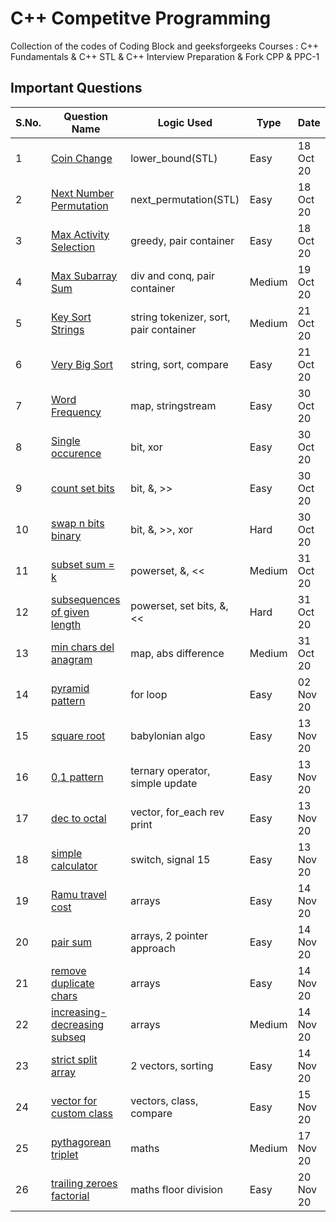 # C++ Competitve Programming
Collection of the codes of Coding Block and geeksforgeeks Courses : C++ Fundamentals &amp; C++ STL &amp; C++ Interview Preparation &amp; Fork CPP &amp; PPC-1

## Important Questions

S.No. | Question Name | Logic Used | Type | Date|
------|-----------------|------|---------| ----|
1 | [Coin Change](https://github.com/vineethm1627/CPP/blob/master/Standard%20Template%20Library/03%20Algorithms%20STL/money_change_problem.cpp) | lower_bound(STL) | Easy | 18 Oct 20 |
2 | [Next Number Permutation](https://github.com/vineethm1627/CPP/blob/master/Standard%20Template%20Library/03%20Algorithms%20STL/next_permutation.cpp) | next_permutation(STL) | Easy | 18 Oct 20 |
3 | [Max Activity Selection](https://github.com/vineethm1627/CPP/blob/master/Standard%20Template%20Library/03%20Algorithms%20STL/activity_selection_max.cpp) | greedy, pair container | Easy | 18 Oct 20 |
4 | [Max Subarray Sum](https://github.com/vineethm1627/CPP/blob/master/Interview%20Preparation/01%20Arrays/max_subarray_sum_divandconq_index.cpp) | div and conq, pair container | Medium | 19 Oct 20 |
5 | [Key Sort Strings](https://github.com/vineethm1627/CPP/blob/master/Standard%20Template%20Library/04%20String%20STL/sort_tok_problem.cpp) | string tokenizer, sort, pair container | Medium | 21 Oct 20 |
6 | [Very Big Sort](https://github.com/vineethm1627/CPP/blob/master/Standard%20Template%20Library/04%20String%20STL/Big_Sort.cpp) | string, sort, compare | Easy | 21 Oct 20 |
7 | [Word Frequency](https://github.com/vineethm1627/CPP/blob/master/Fork%20CPP/02%20Arrays%20and%20Strings/ss_wordFreq.cpp) | map, stringstream | Easy | 30 Oct 20 |
8 | [Single occurence](https://github.com/vineethm1627/CPP/blob/master/Fork%20CPP/02%20Arrays%20and%20Strings/single_occur.cpp) | bit, xor | Easy | 30 Oct 20 |
9 | [count set bits](https://github.com/vineethm1627/CPP/blob/master/Fork%20CPP/02%20Arrays%20and%20Strings/countSetBits.cpp) | bit, &, >> | Easy | 30 Oct 20 | 
10 | [swap n bits binary](https://github.com/vineethm1627/CPP/blob/master/Fork%20CPP/02%20Arrays%20and%20Strings/swap_nbits_binary.cpp) | bit, &, >>, xor | Hard | 30 Oct 20 |
11 | [subset sum = k](https://github.com/vineethm1627/CPP/blob/master/Fork%20CPP/02%20Arrays%20and%20Strings/subset_array_sum.cpp) | powerset, &, << | Medium | 31 Oct 20 |
12 | [subsequences of given length](https://github.com/vineethm1627/CPP/blob/master/Fork%20CPP/02%20Arrays%20and%20Strings/subseq_given_length.cpp) | powerset, set bits, &, << | Hard | 31 Oct 20 |
13 | [min chars del anagram](https://github.com/vineethm1627/CPP/blob/master/Fork%20CPP/02%20Arrays%20and%20Strings/char_del_anagrams.cpp) | map, abs difference | Medium | 31 Oct 20 |
14 | [pyramid pattern](https://github.com/vineethm1627/CPP/blob/master/C%2B%2B%20Fundamentals/03%20Fundamentals-1/pyramid_pattern.cpp) | for loop | Easy | 02 Nov 20 | 
15 | [square root](https://github.com/vineethm1627/CPP/blob/master/C%2B%2B%20Fundamentals/03%20Fundamentals-1/sqrt_babylonian.cpp) | babylonian algo | Easy | 13 Nov 20 |
16 | [0,1 pattern](https://github.com/vineethm1627/CPP/blob/master/C%2B%2B%20Fundamentals/04%20Fundamentals-2/pattern_01.cpp) | ternary operator, simple update | Easy | 13 Nov 20 |
17 | [dec to octal](https://github.com/vineethm1627/CPP/blob/master/C%2B%2B%20Fundamentals/05%20Challenges%20Fundamentals/dec_to_octal.cpp) | vector, for_each rev print | Easy | 13 Nov 20 |
18 | [simple calculator](https://github.com/vineethm1627/CPP/blob/master/C%2B%2B%20Fundamentals/05%20Challenges%20Fundamentals/simple_calculator.cpp) | switch, signal 15 | Easy | 13 Nov 20 |
19 | [Ramu travel cost](https://github.com/vineethm1627/CPP/blob/master/C%2B%2B%20Fundamentals/05%20Challenges%20Fundamentals/ramu_travel_cost.cpp) | arrays | Easy | 14 Nov 20 |
20 | [pair sum](https://github.com/vineethm1627/CPP/blob/master/Interview%20Preparation/01%20Arrays/pair_sum.cpp) | arrays, 2 pointer approach | Easy | 14 Nov 20 |
21 | [remove duplicate chars](https://github.com/vineethm1627/CPP/blob/master/Interview%20Preparation/02%20Character%20Arrays/remove_duplicate_chars.cpp) | arrays | Easy | 14 Nov 20 |
22 | [increasing-decreasing subseq](https://github.com/vineethm1627/CPP/blob/master/C%2B%2B%20Fundamentals/05%20Challenges%20Fundamentals/increasing_decreasing_subsequence.cpp) | arrays | Medium | 14 Nov 20 |
23 | [strict split array](https://github.com/vineethm1627/CPP/blob/master/C%2B%2B%20Fundamentals/05%20Challenges%20Fundamentals/split_incr_decr_sequence.cpp) | 2 vectors, sorting | Easy | 14 Nov 20 |
24 | [vector for custom class](https://github.com/vineethm1627/CPP/blob/master/Standard%20Template%20Library/05%20Vectors%20STL/vector_custom_class.cpp) | vectors, class, compare | Easy | 15 Nov 20 | 
25 | [pythagorean triplet](https://github.com/vineethm1627/CPP/blob/master/C%2B%2B%20Fundamentals/05%20Challenges%20Fundamentals/pythogorean_triplet.cpp) | maths | Medium | 17 Nov 20 |
26 | [trailing zeroes factorial](https://github.com/vineethm1627/CPP/blob/master/C%2B%2B%20Fundamentals/07%20Functions/trailing_zerores.cpp) | maths floor division | Easy | 20 Nov 20 |